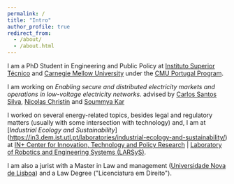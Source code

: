 ```yaml
---
permalink: /
title: "Intro"
author_profile: true
redirect_from: 
  - /about/
  - /about.html
---
```


I am a PhD Student in Engineering and Public Policy at [Instituto Superior Técnico](https://tecnico.ulisboa.pt/pt/) and [Carnegie Mellow University](https://www.cmu.edu/epp/index.html) under the [CMU Portugal Program](https://cmuportugal.org/). 

I am working on *Enabling secure and distributed electricity markets and operations in low-voltage electricity networks*. advised by [Carlos Santos Silva](https://in3.dem.ist.utl.pt/team/members/carlos-santos-silva/), [Nicolas Christin](https://www.andrew.cmu.edu/user/nicolasc/) and [Soummya Kar](https://www.ece.cmu.edu/directory/bios/kar-soummya.html)

I worked on several energy-related topics, besides legal and regulatory matters (usually with some intersection with technology) and, I am at [*Industrial Ecology and Sustainability*] (https://in3.dem.ist.utl.pt/laboratories/industrial-ecology-and-sustainability/) at [IN+ Center for Innovation, Technology and Policy Research](https://in3.dem.ist.utl.pt/) | [Laboratory of Robotics and Engineering Systems (LARSyS)](https://groups.tecnico.ulisboa.pt/~larsys.daemon/).

I am also a jurist with a Master in Law and management ([Universidade Nova de Lisboa](https://www.unl.pt/)) and a Law Degree ("Licenciatura em Direito"). 


